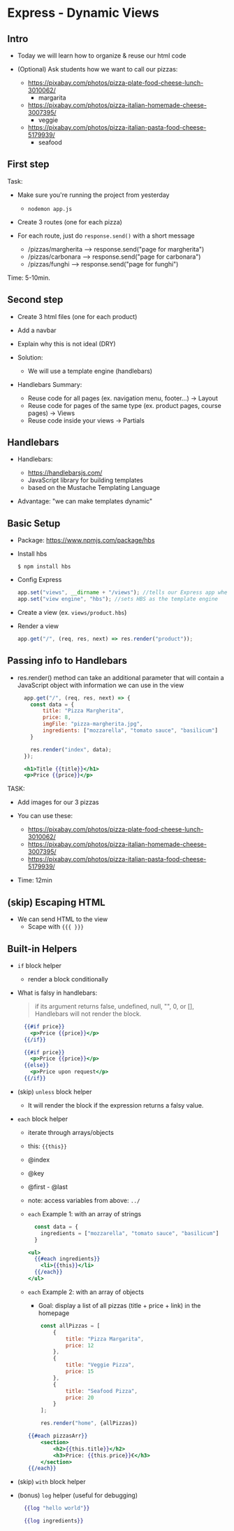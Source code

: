 

# Express - Dynamic Views


<!-- Status: draft -->



## Intro

- Today we will learn how to organize & reuse our html code




- (Optional) Ask students how we want to call our pizzas:
  - https://pixabay.com/photos/pizza-plate-food-cheese-lunch-3010062/
    - margarita
  - https://pixabay.com/photos/pizza-italian-homemade-cheese-3007395/
    - veggie
  - https://pixabay.com/photos/pizza-italian-pasta-food-cheese-5179939/
    - seafood



## First step


Task:

- Make sure you're running the project from yesterday
  - `nodemon app.js`

- Create 3 routes (one for each pizza)
- For each route, just do `response.send()` with a short message
  - /pizzas/margherita --> response.send("page for margherita")
  - /pizzas/carbonara --> response.send("page for carbonara")
  - /pizzas/funghi --> response.send("page for funghi")

Time: 5-10min.



## Second step

- Create 3 html files (one for each product)
  <!-- Only LT (ask students to skip this step) -->

- Add a navbar

- Explain why this is not ideal (DRY)

- Solution:
  - We will use a template engine (handlebars)


- Handlebars Summary:
  - Reuse code for all pages (ex. navigation menu, footer...)  → Layout
  - Reuse code for pages of the same type (ex. product pages, course pages)  → Views
  - Reuse code inside your views  → Partials



## Handlebars

- Handlebars:
  - https://handlebarsjs.com/
  - JavaScript library for building templates 
  - based on the Mustache Templating Language

- Advantage: "we can make templates dynamic"


## Basic Setup

- Package: https://www.npmjs.com/package/hbs

- Install hbs

    `$ npm install hbs`

- Config Express

    ```js
    app.set("views", __dirname + "/views"); //tells our Express app where to look for our views
    app.set("view engine", "hbs"); //sets HBS as the template engine
    ```



- Create a view (ex. `views/product.hbs`)

  <!-- - @Luis: do layout first? Nope, we need to do res.render() first -->


- Render a view

    ```javascript
    app.get("/", (req, res, next) => res.render("product"));
    ```



## Passing info to Handlebars


- res.render() method can take an additional parameter that will contain a JavaScript object with information we can use in the view


    ```javascript
      app.get("/", (req, res, next) => {
        const data = {
            title: "Pizza Margherita",
            price: 8,
            imgFile: "pizza-margherita.jpg",
            ingredients: ["mozzarella", "tomato sauce", "basilicum"]
        }

        res.render("index", data);
      });

    ```


    ```hbs
      <h1>Title {{title}}</h1>
      <p>Price {{price}}</p>
    ```



TASK:
- Add images for our 3 pizzas
- You can use these:
  - https://pixabay.com/photos/pizza-plate-food-cheese-lunch-3010062/
  - https://pixabay.com/photos/pizza-italian-homemade-cheese-3007395/
  - https://pixabay.com/photos/pizza-italian-pasta-food-cheese-5179939/

- Time: 12min




## (skip) Escaping HTML

- We can send HTML to the view
  - Scape with `{{{ }}}`




## Built-in Helpers

- `if` block helper
  - render a block conditionally

- What is falsy in handlebars:
  > if its argument returns false, undefined, null, "", 0, or [], Handlebars will not render the block.


    ```hbs
      {{#if price}}
        <p>Price {{price}}</p>
      {{/if}}
    ```

    ```hbs
      {{#if price}}
        <p>Price {{price}}</p>
      {{else}}
        <p>Price upon request</p>
      {{/if}}
    ```


- (skip) `unless` block helper
  - It will render the block if the expression returns a falsy value.



- `each` block helper
  - iterate through arrays/objects 
  - this: `{{this}}`
  - @index
  - @key
  - @first - @last
  - note: access variables from above: `../`


  - `each` Example 1: with an array of strings
    
    ```js
      const data = {
        ingredients = ["mozzarella", "tomato sauce", "basilicum"]
      }
    ```

    ```hbs
    <ul>
      {{#each ingredients}}
        <li>{{this}}</li>
      {{/each}}
    </ul>
    ```



  - `each` Example 2: with an array of objects

    - Goal: display a list of all pizzas (title + price + link) in the homepage

    ```js
        const allPizzas = [
            {
                title: "Pizza Margarita",
                price: 12
            },
            {
                title: "Veggie Pizza",
                price: 15
            },
            {
                title: "Seafood Pizza",
                price: 20
            }
        ];

        res.render("home", {allPizzas})
    ```


    ```hbs
    {{#each pizzasArr}}
        <section>
            <h2>{{this.title}}</h2>
            <h3>Price: {{this.price}}€</h3>
        </section>
    {{/each}}
    ```




- (skip) `with` block helper


- (bonus) `log` helper (useful for debugging)

  ```hbs
    {{log "hello world"}}
  ```

  ```hbs
    {{log ingredients}}
  ```



